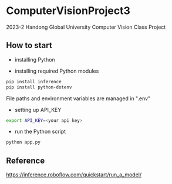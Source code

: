# ComputerVisionProject3
2023-2 Handong Global University Computer Vision Class Project

## How to start
- installing Python
  
- installing required Python modules
```bash
pip install inference
pip install python-dotenv
```
File paths and environment variables are managed in ".env"

- setting up API_KEY
```bash
export API_KEY=<your api key>
```

- run the Python script
```bash
python app.py
```

## Reference
https://inference.roboflow.com/quickstart/run_a_model/
